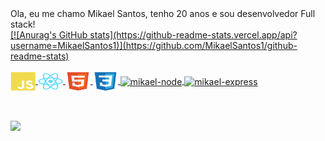 

<link rel="stylesheet" href="https://cdn.jsdelivr.net/gh/devicons/devicon@v2.14.0/devicon.min.css">
 Ola, eu me chamo Mikael Santos, tenho 20 anos e sou desenvolvedor Full stack!
 
<div align="center">
  <a href="https://github.com/MikaelSantos1">
</div>
[![Anurag's GitHub stats](https://github-readme-stats.vercel.app/api?username=MikaelSantos1)](https://github.com/MikaelSantos1/github-readme-stats)<div style="display: inline_block"><br>
  
  <img align="center" alt="Rafa-Js" height="30" width="40" src="https://raw.githubusercontent.com/devicons/devicon/master/icons/javascript/javascript-plain.svg">
 
  <img align="center" alt="mikael-React" height="30" width="40" src="https://raw.githubusercontent.com/devicons/devicon/master/icons/react/react-original.svg">
  <img align="center" alt="mikael-HTML" height="30" width="40" src="https://raw.githubusercontent.com/devicons/devicon/master/icons/html5/html5-original.svg">
  <img align="center" alt="mikael-CSS" height="30" width="40" src="https://raw.githubusercontent.com/devicons/devicon/master/icons/css3/css3-original.svg">
  <img align="center" alt="mikael-node" height="30" width="40" src="https://cdn.jsdelivr.net/gh/devicons/devicon/icons/nodejs/nodejs-original.svg">
   <img align="center" alt="mikael-express" height="30" width="40" src="https://cdn.jsdelivr.net/gh/devicons/devicon/icons/express/express-original.svg" />
  
 
 
</div>
  <br><br/>
 
<div> 
 
  <a href="https://www.linkedin.com/in/mikael-santos1/" target="_blank"><img src="https://img.shields.io/badge/-LinkedIn-%230077B5?style=for-the-badge&logo=linkedin&logoColor=white" target="_blank"></a> 
 
  
</div>
